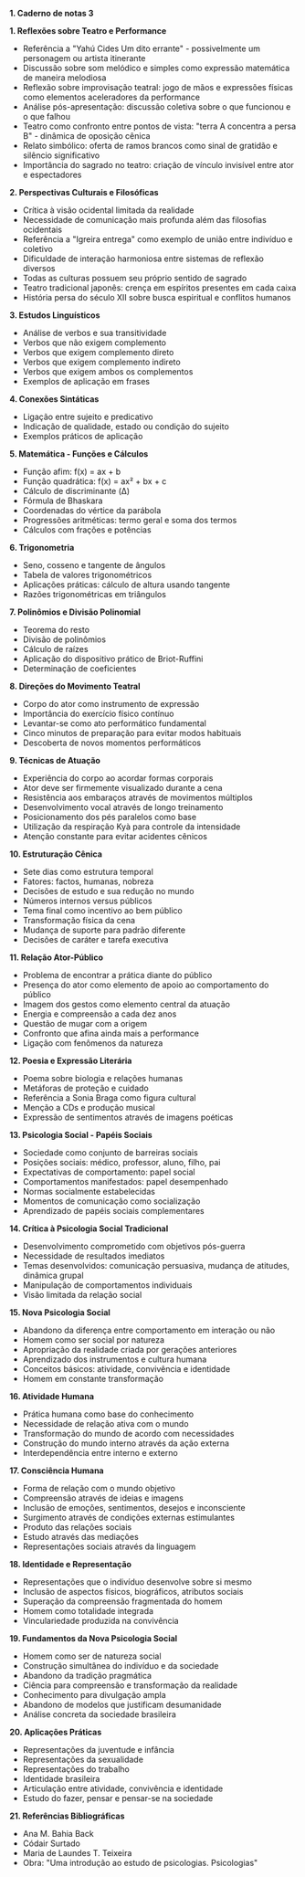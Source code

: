 **1. Caderno de notas 3**

**1. Reflexões sobre Teatro e Performance**

- Referência a "Yahú Cides Um dito errante" - possivelmente um personagem ou artista itinerante
- Discussão sobre som melódico e simples como expressão matemática de maneira melodiosa
- Reflexão sobre improvisação teatral: jogo de mãos e expressões físicas como elementos aceleradores da performance
- Análise pós-apresentação: discussão coletiva sobre o que funcionou e o que falhou
- Teatro como confronto entre pontos de vista: "terra A concentra a persa B" - dinâmica de oposição cênica
- Relato simbólico: oferta de ramos brancos como sinal de gratidão e silêncio significativo
- Importância do sagrado no teatro: criação de vínculo invisível entre ator e espectadores

**2. Perspectivas Culturais e Filosóficas**

- Crítica à visão ocidental limitada da realidade
- Necessidade de comunicação mais profunda além das filosofias ocidentais
- Referência a "Igreira entrega" como exemplo de união entre indivíduo e coletivo
- Dificuldade de interação harmoniosa entre sistemas de reflexão diversos
- Todas as culturas possuem seu próprio sentido de sagrado
- Teatro tradicional japonês: crença em espíritos presentes em cada caixa
- História persa do século XII sobre busca espiritual e conflitos humanos

**3. Estudos Linguísticos**

- Análise de verbos e sua transitividade
- Verbos que não exigem complemento
- Verbos que exigem complemento direto
- Verbos que exigem complemento indireto
- Verbos que exigem ambos os complementos
- Exemplos de aplicação em frases

**4. Conexões Sintáticas**

- Ligação entre sujeito e predicativo
- Indicação de qualidade, estado ou condição do sujeito
- Exemplos práticos de aplicação

**5. Matemática - Funções e Cálculos**

- Função afim: f(x) = ax + b
- Função quadrática: f(x) = ax² + bx + c
- Cálculo de discriminante (Δ)
- Fórmula de Bhaskara
- Coordenadas do vértice da parábola
- Progressões aritméticas: termo geral e soma dos termos
- Cálculos com frações e potências

**6. Trigonometria**

- Seno, cosseno e tangente de ângulos
- Tabela de valores trigonométricos
- Aplicações práticas: cálculo de altura usando tangente
- Razões trigonométricas em triângulos

**7. Polinômios e Divisão Polinomial**

- Teorema do resto
- Divisão de polinômios
- Cálculo de raízes
- Aplicação do dispositivo prático de Briot-Ruffini
- Determinação de coeficientes

**8. Direções do Movimento Teatral**

- Corpo do ator como instrumento de expressão
- Importância do exercício físico contínuo
- Levantar-se como ato performático fundamental
- Cinco minutos de preparação para evitar modos habituais
- Descoberta de novos momentos performáticos

**9. Técnicas de Atuação**

- Experiência do corpo ao acordar formas corporais
- Ator deve ser firmemente visualizado durante a cena
- Resistência aos embaraços através de movimentos múltiplos
- Desenvolvimento vocal através de longo treinamento
- Posicionamento dos pés paralelos como base
- Utilização da respiração Kyà para controle da intensidade
- Atenção constante para evitar acidentes cênicos

**10. Estruturação Cênica**

- Sete dias como estrutura temporal
- Fatores: factos, humanas, nobreza
- Decisões de estudo e sua redução no mundo
- Números internos versus públicos
- Tema final como incentivo ao bem público
- Transformação física da cena
- Mudança de suporte para padrão diferente
- Decisões de caráter e tarefa executiva

**11. Relação Ator-Público**

- Problema de encontrar a prática diante do público
- Presença do ator como elemento de apoio ao comportamento do público
- Imagem dos gestos como elemento central da atuação
- Energia e compreensão a cada dez anos
- Questão de mugar com a origem
- Confronto que afina ainda mais a performance
- Ligação com fenômenos da natureza

**12. Poesia e Expressão Literária**

- Poema sobre biologia e relações humanas
- Metáforas de proteção e cuidado
- Referência a Sonia Braga como figura cultural
- Menção a CDs e produção musical
- Expressão de sentimentos através de imagens poéticas

**13. Psicologia Social - Papéis Sociais**

- Sociedade como conjunto de barreiras sociais
- Posições sociais: médico, professor, aluno, filho, pai
- Expectativas de comportamento: papel social
- Comportamentos manifestados: papel desempenhado
- Normas socialmente estabelecidas
- Momentos de comunicação como socialização
- Aprendizado de papéis sociais complementares

**14. Crítica à Psicologia Social Tradicional**

- Desenvolvimento comprometido com objetivos pós-guerra
- Necessidade de resultados imediatos
- Temas desenvolvidos: comunicação persuasiva, mudança de atitudes, dinâmica grupal
- Manipulação de comportamentos individuais
- Visão limitada da relação social

**15. Nova Psicologia Social**

- Abandono da diferença entre comportamento em interação ou não
- Homem como ser social por natureza
- Apropriação da realidade criada por gerações anteriores
- Aprendizado dos instrumentos e cultura humana
- Conceitos básicos: atividade, convivência e identidade
- Homem em constante transformação

**16. Atividade Humana**

- Prática humana como base do conhecimento
- Necessidade de relação ativa com o mundo
- Transformação do mundo de acordo com necessidades
- Construção do mundo interno através da ação externa
- Interdependência entre interno e externo

**17. Consciência Humana**

- Forma de relação com o mundo objetivo
- Compreensão através de ideias e imagens
- Inclusão de emoções, sentimentos, desejos e inconsciente
- Surgimento através de condições externas estimulantes
- Produto das relações sociais
- Estudo através das mediações
- Representações sociais através da linguagem

**18. Identidade e Representação**

- Representações que o indivíduo desenvolve sobre si mesmo
- Inclusão de aspectos físicos, biográficos, atributos sociais
- Superação da compreensão fragmentada do homem
- Homem como totalidade integrada
- Vinculariedade produzida na convivência

**19. Fundamentos da Nova Psicologia Social**

- Homem como ser de natureza social
- Construção simultânea do indivíduo e da sociedade
- Abandono da tradição pragmática
- Ciência para compreensão e transformação da realidade
- Conhecimento para divulgação ampla
- Abandono de modelos que justificam desumanidade
- Análise concreta da sociedade brasileira

**20. Aplicações Práticas**

- Representações da juventude e infância
- Representações da sexualidade
- Representações do trabalho
- Identidade brasileira
- Articulação entre atividade, convivência e identidade
- Estudo do fazer, pensar e pensar-se na sociedade

**21. Referências Bibliográficas**

- Ana M. Bahia Back
- Códair Surtado
- Maria de Laundes T. Teixeira
- Obra: "Uma introdução ao estudo de psicologias. Psicologias"
